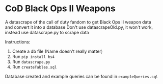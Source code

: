 # CoD Black Ops II Weapons
 A datascrape of the call of duty fandom to get Black Ops II weapon data and convert it into a database
 Don't use datascrapeOld.py, it won't work, instead use datascrape.py to scrape data

 Instructions:
 1. Create a db file (Name doesn't really matter)
 2. Run `pip install bs4`
 3. Run `datascrape.py`
 4. Run `createTables.sql`
 
 Database created and example queries can be found in `exampleQueries.sql`
